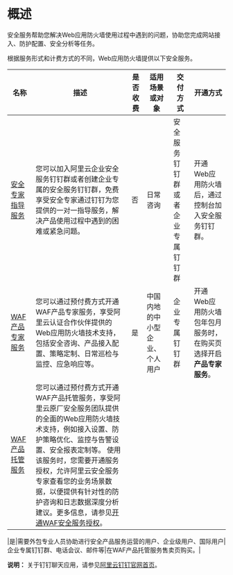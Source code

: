 # 概述

安全服务帮助您解决Web应用防火墙使用过程中遇到的问题，协助您完成网站接入、防护配置、安全分析等任务。

根据服务形式和计费方式的不同，Web应用防火墙提供以下安全服务。

|名称|描述|是否收费|适用场景或对象|交付方式|开通方式|
|--|--|----|-------|----|----|
|[安全专家指导服务](/cn.zh-CN/安全服务/安全专家指导服务.md)|您可以加入阿里云企业安全服务钉钉群或者创建企业专属的安全服务钉钉群，免费享受安全专家通过钉钉为您提供的一对一指导服务，解决产品使用过程中遇到的困难或紧急问题。|否|日常咨询|安全服务钉钉群或者企业专属钉钉群|开通Web应用防火墙后，通过控制台加入安全服务钉钉群。|
|[WAF产品专家服务](/cn.zh-CN/安全服务/WAF产品专家服务.md)|您可以通过预付费方式开通WAF产品专家服务，享受阿里云认证合作伙伴提供的Web应用防火墙技术支持，包括安全咨询、产品接入配置、策略定制、日常巡检与监控、应急响应等。|是|中国内地的中小型企业、个人用户|企业专属钉钉群|开通Web应用防火墙包年包月服务时，在购买页选择开启**产品专家服务**。|
|[WAF产品托管服务](/cn.zh-CN/安全服务/WAF产品托管服务.md)|您可以通过预付费方式开通WAF产品托管服务，享受阿里云原厂安全服务团队提供的全面的Web应用防火墙技术支持，例如接入设置、防护策略优化、监控与告警设置、安全报表定制等。 使用该服务时，您需要开通服务授权，允许阿里云安全服务专家查看您的业务场景数据，以便提供有针对性的防护咨询和日志数据深度分析建议。更多信息，请参见[开通WAF安全服务授权](/cn.zh-CN/安全服务/开通WAF安全服务授权.md)。

|是|需要外包专业人员协助进行安全产品服务运营的用户、企业级用户、国际用户|企业专属钉钉群、电话会议、邮件等|在WAF产品托管服务售卖页购买。|

**说明：** 关于钉钉聊天应用，请参见[阿里云钉钉官网首页](https://www.dingtalk.com/)。

